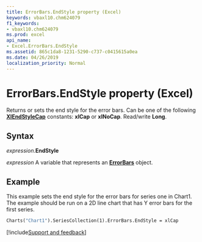 ```yaml
---
title: ErrorBars.EndStyle property (Excel)
keywords: vbaxl10.chm624079
f1_keywords:
- vbaxl10.chm624079
ms.prod: excel
api_name:
- Excel.ErrorBars.EndStyle
ms.assetid: 865c1da8-1231-5290-c737-c0415615a0ea
ms.date: 04/26/2019
localization_priority: Normal
---
```



# ErrorBars.EndStyle property (Excel)

Returns or sets the end style for the error bars. Can be one of the following **[XlEndStyleCap](Excel.XlEndStyleCap.md)** constants: **xlCap** or **xlNoCap**. Read/write **Long**.


## Syntax

_expression_.**EndStyle**

_expression_ A variable that represents an **[ErrorBars](excel.errorbars(object).md)** object.


## Example

This example sets the end style for the error bars for series one in Chart1. The example should be run on a 2D line chart that has Y error bars for the first series.

```vb
Charts("Chart1").SeriesCollection(1).ErrorBars.EndStyle = xlCap
```



[!include[Support and feedback](~/includes/feedback-boilerplate.md)]